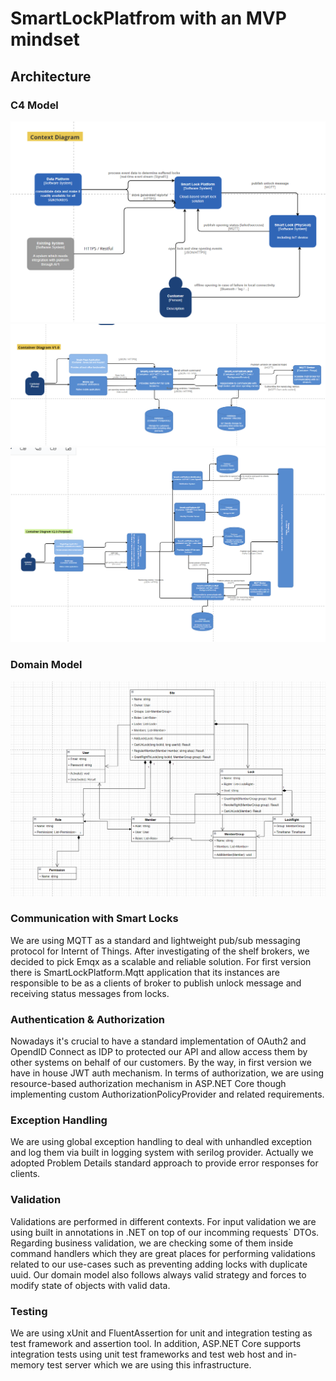 # SmartLockPlatfrom with an MVP mindset

## Architecture

### C4 Model

![Context Diagram](./smart_lock_platform.c4model.context.PNG)
![Container Diagram](./smart_lock_platform.c4model.container.v1.PNG)
![Container Diagram](./smart_lock_platform.c4model.container.porposal.PNG)

### Domain Model
![Class Diagram](./domain_model.PNG)


### Communication with Smart Locks

We are using MQTT as a standard and lightweight pub/sub messaging protocol for Internt of Things. After investigating of the shelf brokers, we decided to pick Emqx as a scalable and reliable solution. For first version there is SmartLockPlatform.Mqtt application that its instances are responsible to be as a clients of broker to publish unlock message and receiving status messages from locks. 

### Authentication & Authorization

Nowadays it's crucial to have a standard implementation of OAuth2 and OpendID Connect as IDP to protected our API and allow access them by other systems on behalf of our customers. By the way, in first version we have in house JWT auth mechanism. In terms of authorization, we are using resource-based authorization mechanism in ASP.NET Core though implementing custom AuthorizationPolicyProvider and related requirements.

### Exception Handling

We are using global exception handling to deal with unhandled exception and log them via built in logging system with serilog provider. Actually we adopted Problem Details standard approach to provide error responses for clients.

### Validation

Validations are performed in different contexts. For input validation we are using built in annotations in .NET on top of our incomming requests` DTOs. Regarding business validation, we are checking some of them inside command handlers which they are great places for performing validations related to our use-cases such as preventing adding locks with duplicate uuid. Our domain model also follows always valid strategy and forces to modify state of objects with valid data.

### Testing

We are using xUnit and FluentAssertion for unit and integration testing as test framework and assertion tool. In addition, ASP.NET Core supports integration tests using unit test frameworks and test web host and in-memory test server which we are using this infrastructure.




